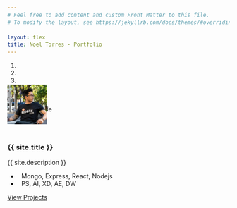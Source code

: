 ```yaml
---
# Feel free to add content and custom Front Matter to this file.
# To modify the layout, see https://jekyllrb.com/docs/themes/#overriding-theme-defaults

layout: flex
title: Noel Torres - Portfolio
---
```



<div class="
  d-flex 
  flex-grow-1 
  flex-row 
  align-items-center
  align-content-center 
  justify-content-center">
    <div class="card" style="width: 35rem;">
<div id="carouselExampleIndicators" class="carousel slide" data-ride="carousel" style="z-index:0;">
  <ol class="carousel-indicators">
    <li data-target="#carouselExampleIndicators" data-slide-to="0" class="active"></li>
    <li data-target="#carouselExampleIndicators" data-slide-to="1"></li>
    <li data-target="#carouselExampleIndicators" data-slide-to="2"></li>
  </ol>
  <div class="carousel-inner">
    <div class="carousel-item active">
      <img class="d-block w-100 card-img-top" src="{{'/assets/images/trimet.jpg' | prepend: site.baseurl}}" alt="First slide">
    </div>
    <div class="carousel-item">
      <img class="d-block w-100 card-img-top" src="{{'/assets/images/cascadiathreads.jpg' | prepend: site.baseurl}}" alt="Third slide">
    </div>
    <div class="carousel-item">
      <img class="d-block w-100 card-img-top" src="{{'/assets/images/portland-hood-720x280.jpg' | prepend: site.baseurl}}" alt="Second slide">
    </div>
  </div>
</div>
      <div class="card-block bg-light" style="z-index:1;">
        <div class="card-body" >
            <img
            id="noletorious-home"
            src="/assets/images/noletorious.jpg" 
            width="90" 
            class="rounded-circle float-right" 
            alt="" 
            style="margin:-4rem 1rem 1rem 0rem;"
            data-toggle="tooltip"
            data-placement="bottom"
            title="Work: Currently not looking"
            />
          <h3 class="card-title font-weight-bold mb-0">{{ site.title }}</h3>
          <p class="card-text">{{ site.description }}</p>
          <ul class="list-group list-group-flush text-muted">
            <li class="list-group-item"><i class="fas fa-terminal fa-xs"></i> &nbsp; Mongo, Express, React, Nodejs</li>
            <li class="list-group-item"><i class="fab fa-adobe fa-sm"></i> &nbsp; PS, AI, XD, AE, DW</li>
          </ul>
          <a style="border-radius:0 0 .25rem .25rem" href="/projects/" class="btn btn-secondary btn-sm">View Projects</a>
        </div>
      </div>
    </div>
</div>



